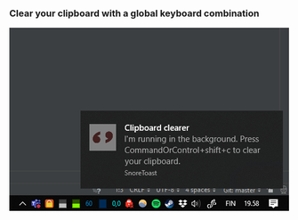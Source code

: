 ### Clear your clipboard with a global keyboard combination
![Screenshot of notification on Windows](https://github.com/ThePaavero/clear-clipboard/blob/master/screenshot.png)
